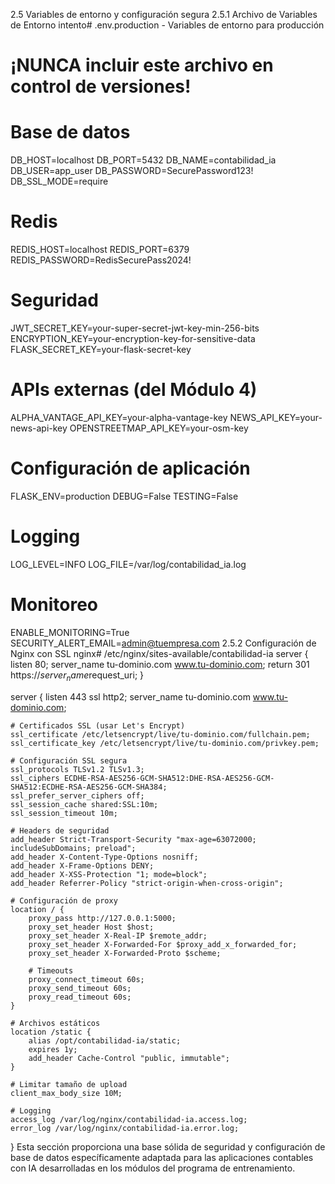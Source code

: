 2.5 Variables de entorno y configuración segura
2.5.1 Archivo de Variables de Entorno
intento# .env.production - Variables de entorno para producción
# ¡NUNCA incluir este archivo en control de versiones!

# Base de datos
DB_HOST=localhost
DB_PORT=5432
DB_NAME=contabilidad_ia
DB_USER=app_user
DB_PASSWORD=SecurePassword123!
DB_SSL_MODE=require

# Redis
REDIS_HOST=localhost
REDIS_PORT=6379
REDIS_PASSWORD=RedisSecurePass2024!

# Seguridad
JWT_SECRET_KEY=your-super-secret-jwt-key-min-256-bits
ENCRYPTION_KEY=your-encryption-key-for-sensitive-data
FLASK_SECRET_KEY=your-flask-secret-key

# APIs externas (del Módulo 4)
ALPHA_VANTAGE_API_KEY=your-alpha-vantage-key
NEWS_API_KEY=your-news-api-key
OPENSTREETMAP_API_KEY=your-osm-key

# Configuración de aplicación
FLASK_ENV=production
DEBUG=False
TESTING=False

# Logging
LOG_LEVEL=INFO
LOG_FILE=/var/log/contabilidad_ia.log

# Monitoreo
ENABLE_MONITORING=True
SECURITY_ALERT_EMAIL=admin@tuempresa.com
2.5.2 Configuración de Nginx con SSL
nginx# /etc/nginx/sites-available/contabilidad-ia
server {
    listen 80;
    server_name tu-dominio.com www.tu-dominio.com;
    return 301 https://$server_name$request_uri;
}

server {
    listen 443 ssl http2;
    server_name tu-dominio.com www.tu-dominio.com;

    # Certificados SSL (usar Let's Encrypt)
    ssl_certificate /etc/letsencrypt/live/tu-dominio.com/fullchain.pem;
    ssl_certificate_key /etc/letsencrypt/live/tu-dominio.com/privkey.pem;
    
    # Configuración SSL segura
    ssl_protocols TLSv1.2 TLSv1.3;
    ssl_ciphers ECDHE-RSA-AES256-GCM-SHA512:DHE-RSA-AES256-GCM-SHA512:ECDHE-RSA-AES256-GCM-SHA384;
    ssl_prefer_server_ciphers off;
    ssl_session_cache shared:SSL:10m;
    ssl_session_timeout 10m;
    
    # Headers de seguridad
    add_header Strict-Transport-Security "max-age=63072000; includeSubDomains; preload";
    add_header X-Content-Type-Options nosniff;
    add_header X-Frame-Options DENY;
    add_header X-XSS-Protection "1; mode=block";
    add_header Referrer-Policy "strict-origin-when-cross-origin";
    
    # Configuración de proxy
    location / {
        proxy_pass http://127.0.0.1:5000;
        proxy_set_header Host $host;
        proxy_set_header X-Real-IP $remote_addr;
        proxy_set_header X-Forwarded-For $proxy_add_x_forwarded_for;
        proxy_set_header X-Forwarded-Proto $scheme;
        
        # Timeouts
        proxy_connect_timeout 60s;
        proxy_send_timeout 60s;
        proxy_read_timeout 60s;
    }
    
    # Archivos estáticos
    location /static {
        alias /opt/contabilidad-ia/static;
        expires 1y;
        add_header Cache-Control "public, immutable";
    }
    
    # Limitar tamaño de upload
    client_max_body_size 10M;
    
    # Logging
    access_log /var/log/nginx/contabilidad-ia.access.log;
    error_log /var/log/nginx/contabilidad-ia.error.log;
}
Esta sección proporciona una base sólida de seguridad y configuración de base de datos específicamente adaptada para las aplicaciones contables con IA desarrolladas en los módulos del programa de entrenamiento.

